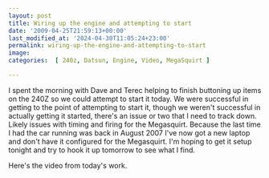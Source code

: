 ```yaml
---
layout: post
title: Wiring up the engine and attempting to start
date: '2009-04-25T21:59:13+00:00'
last_modified_at: '2024-04-30T11:05:24+23:00'
permalink: wiring-up-the-engine-and-attempting-to-start
image: 
categories:  [ 240z, Datsun, Engine, Video, MegaSquirt ]

---
```

I spent the morning with Dave and Terec helping to finish buttoning up items on the 240Z so we could attempt to start it today. We were successful in getting to the point of attempting to start it, though we weren't successful in actually getting it started, there's an issue or two that I need to track down. Likely issues with timing and firing for the Megasquirt. Because the last time I had the car running was back in August 2007 I've now got a new laptop and don't have it configured for the Megasquirt. I'm hoping to get it setup tonight and try to hook it up tomorrow to see what I find.</span></p>


Here's the video from today's work.

